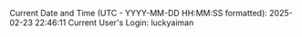 Current Date and Time (UTC - YYYY-MM-DD HH:MM:SS formatted): 2025-02-23 22:46:11
Current User's Login: luckyaiman
